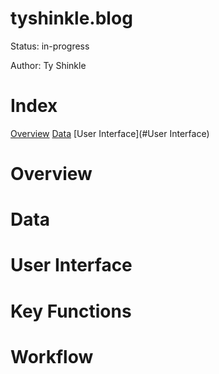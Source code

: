 # tyshinkle.blog

Status: in-progress  
  
Author: Ty Shinkle

# Index
[Overview](#Overview)
[Data](#Data)
[User Interface](#User Interface)

# Overview

# Data

# User Interface

# Key Functions

# Workflow
